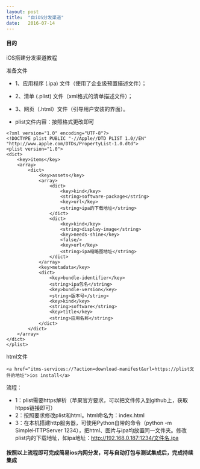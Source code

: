 ```yaml
---
layout: post
title:  "自iOS分发渠道" 
date:   2016-07-14
---
```

#### 目的
iOS搭建分发渠道教程

准备文件

* 1、应用程序 (.ipa) 文件（使用了企业级预置描述文件）；
* 2、清单 (.plist) 文件（xml格式的清单描述文件）；
* 3、网页（.html）文件（引导用户安装的界面）。


* plist文件内容：按照格式更改即可

```
<?xml version="1.0" encoding="UTF-8"?>
<!DOCTYPE plist PUBLIC "-//Apple//DTD PLIST 1.0//EN" "http://www.apple.com/DTDs/PropertyList-1.0.dtd">
<plist version="1.0">
<dict>
	<key>items</key>
	<array>
		<dict>
			<key>assets</key>
			<array>
				<dict>
					<key>kind</key>
					<string>software-package</string>
					<key>url</key>
					<string>ipa的下载地址</string>
				</dict>
				<dict>
					<key>kind</key>
					<string>display-image</string>
                    <key>needs-shine</key>
                    <false/>
					<key>url</key>
					<string>ipa缩略图地址</string>
				</dict>
			</array>
			<key>metadata</key>
			<dict>
				<key>bundle-identifier</key>
				<string>ipa包名</string>
				<key>bundle-version</key>
				<string>版本号</string>
				<key>kind</key>
				<string>software</string>
				<key>title</key>
				<string>应用名称</string>
			</dict>
		</dict>
	</array>
</dict>
</plist>
```


html文件

```
<a href="itms-services://?action=download-manifest&url=https://plist文件的地址">ios install</a>
```


流程：

* 1：plist需要https解析（苹果官方要求，可以把文件传入到github上，获取htpps链接即可）
* 2：按照要求修改plist和html。html命名为：index.html
* 3：在本机搭建http服务器，可使用Python自带的命令（python -m SimpleHTTPServer 1234），把html、图片与ipa均放置同一文件夹。修改plist内的下载地址，如ipa地址：http://192.168.0.187:1234/文件名.ipa

#### 按照以上流程即可完成简易ios内网分发，可与自动打包与测试集成后，完成持续集成
